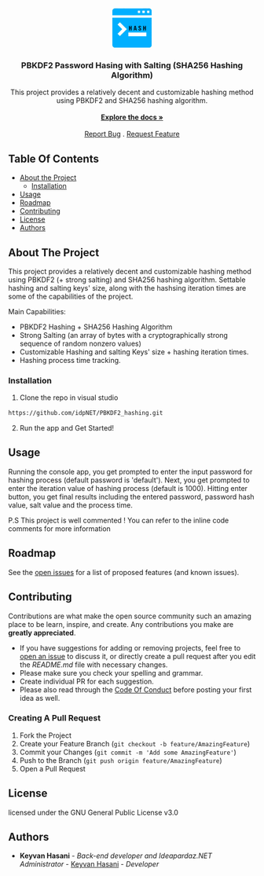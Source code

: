 <br/>
<p align="center">
  <a href="https://github.com/idpNET/PBKDF2_hashing">
    <img src="Resources/logo.png" alt="Logo" width="80" height="80">
  </a>

  <h3 align="center">PBKDF2 Password Hasing with Salting (SHA256 Hashing Algorithm)</h3>

  <p align="center">
    This project provides a relatively decent and customizable hashing method using PBKDF2 and SHA256 hashing algorithm.
    <br/>
    <br/>
    <a href="https://github.com/idpNET/PBKDF2_hashing"><strong>Explore the docs »</strong></a>
    <br/>
    <br/>
    <a href="https://github.com/idpNET/PBKDF2_hashing/issues">Report Bug</a>
    .
    <a href="https://github.com/idpNET/PBKDF2_hashing/issues">Request Feature</a>
  </p>
</p>

## Table Of Contents

* [About the Project](#about-the-project)
  * [Installation](#installation)
* [Usage](#usage)
* [Roadmap](#roadmap)
* [Contributing](#contributing)
* [License](#license)
* [Authors](#authors)

## About The Project

This project provides a relatively decent and customizable hashing method using PBKDF2 (+ strong salting) and SHA256 hashing algorithm. Settable hashing and salting keys' size, along with the hashsing iteration times are some of the capabilities of the project.  

Main Capabilities:

* PBKDF2 Hashing + SHA256 Hashing Algorithm
* Strong Salting (an array of bytes with a cryptographically strong sequence of random nonzero values)
* Customizable Hashing and salting Keys' size + hashing iteration times.
* Hashing process time tracking.

### Installation

1. Clone the repo in visual studio
```sh
https://github.com/idpNET/PBKDF2_hashing.git
```
2. Run the app and Get Started!

## Usage

Running the console app, you get prompted to enter the input password for hashing process (default password is 'default'). Next, you get prompted to enter the iteration value of hashing process (default is 1000). Hitting enter button, you get final results including the entered password, password hash value, salt value and the process time.

P.S This project is well commented ! You can refer to the inline code comments for more information

## Roadmap

See the [open issues](https://github.com/idpNET/secure-facial-recognition-security-system-using-emguCV/issues) for a list of proposed features (and known issues).

## Contributing

Contributions are what make the open source community such an amazing place to be learn, inspire, and create. Any contributions you make are **greatly appreciated**.
* If you have suggestions for adding or removing projects, feel free to [open an issue](https://github.com/idpNET/secure-facial-recognition-security-system-using-emguCV/issues/new) to discuss it, or directly create a pull request after you edit the *README.md* file with necessary changes.
* Please make sure you check your spelling and grammar.
* Create individual PR for each suggestion.
* Please also read through the [Code Of Conduct](https://github.com/idpNET/secure-facial-recognition-security-system-using-emguCV/blob/main/CODE_OF_CONDUCT.md) before posting your first idea as well.

### Creating A Pull Request

1. Fork the Project
2. Create your Feature Branch (`git checkout -b feature/AmazingFeature`)
3. Commit your Changes (`git commit -m 'Add some AmazingFeature'`)
4. Push to the Branch (`git push origin feature/AmazingFeature`)
5. Open a Pull Request

## License

 licensed under the GNU General Public License v3.0

## Authors

* **Keyvan Hasani** - *Back-end developer and Ideapardaz.NET Administrator* - [Keyvan Hasani](https://github.com/idpNET) - *Developer*
